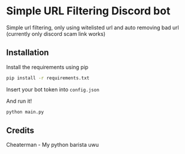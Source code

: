 # Simple URL Filtering Discord bot
Simple url filtering, only using witelisted url and auto removing bad url (currently only discord scam link works)

## Installation

Install the requirements using pip
```bash
pip install -r requirements.txt
```

Insert your bot token into `config.json`

 And run it!
 
 ```bash
 python main.py
 ```

## Credits
Cheaterman - My python barista uwu
